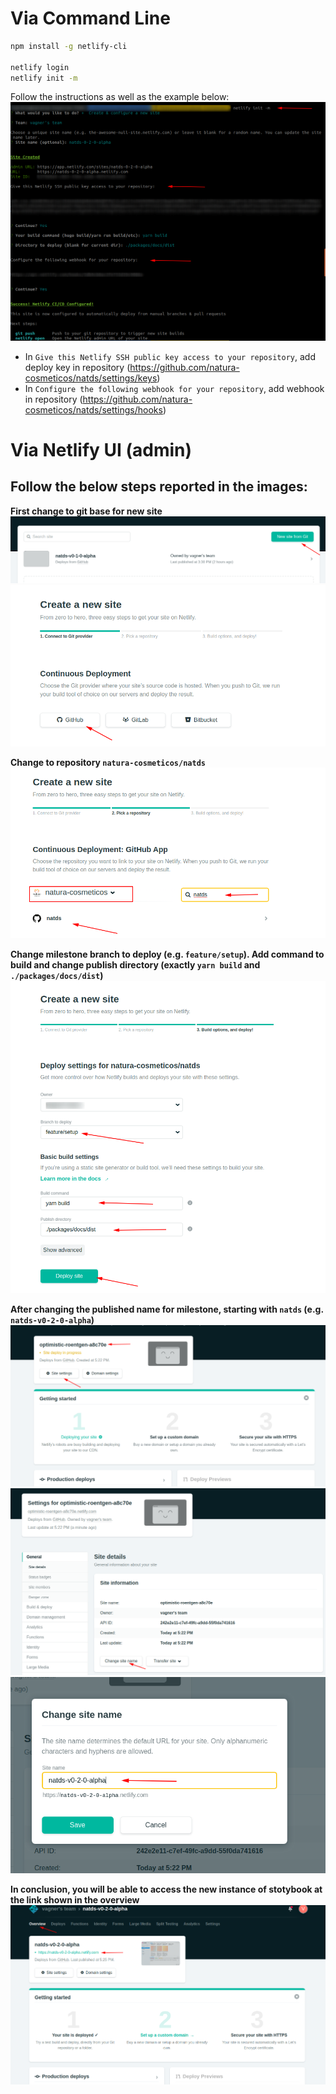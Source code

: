 # Via Command Line

```sh
npm install -g netlify-cli

netlify login
netlify init -m
```

Follow the instructions as well as the example below:
![image](./.assets/netlify/step1_cli.png)

- In `Give this Netlify SSH public key access to your repository`, add deploy key in repository (https://github.com/natura-cosmeticos/natds/settings/keys)
- In `Configure the following webhook for your repository`, add webhook in repository (https://github.com/natura-cosmeticos/natds/settings/hooks)

# Via Netlify UI (admin)

## Follow the below steps reported in the images:

**First change to git base for new site**
![image](./.assets/netlify/step1.png)
![image](./.assets/netlify/step2.png)

**Change to repository `natura-cosmeticos/natds`**
![image](./.assets/netlify/step3.png)

**Change milestone branch to deploy (e.g. `feature/setup`). Add command to build and change publish directory (exactly `yarn build` and `./packages/docs/dist`)**
![image](./.assets/netlify/step4.png)

**After changing the published name for milestone, starting with `natds` (e.g. `natds-v0-2-0-alpha`)**
![image](./.assets/netlify/step5.png)
![image](./.assets/netlify/step6.png)
![image](./.assets/netlify/step7.png)

**In conclusion, you will be able to access the new instance of stotybook at the link shown in the overview**
![image](./.assets/netlify/step8.png)
